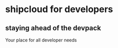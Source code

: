 # shipcloud for developers
## staying ahead of the devpack

Your place for all developer needs

<fontawesomeicon icon="book"></fontawesomeicon>

